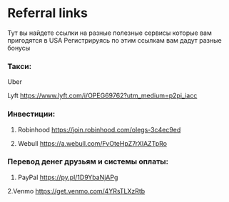 # Referral links
 
Тут вы найдете ссылки на разные полезные сервисы которые вам пригодятся в USA
Регистрируясь по этим ссылкам вам дадут разные бонусы

### Такси: 
Uber 


Lyft
https://www.lyft.com/i/OPEG69762?utm_medium=p2pi_iacc

### Инвестиции: 
1. Robinhood
https://join.robinhood.com/olegs-3c4ec9ed

2. Webull
https://a.webull.com/FvOteHpZ7rXlAZTpRo

### Перевод денег друзьям и системы оплаты:
1. PayPal
https://py.pl/1D9YbaNjAPg

2.Venmo
https://get.venmo.com/4YRsTLXzRtb
